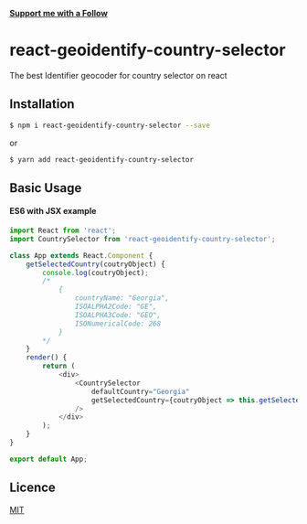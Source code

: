[**Support me with a Follow**](https://github.com/RomanBON/followers)

# react-geoidentify-country-selector

The best Identifier geocoder for country selector on react

## Installation
```bash
$ npm i react-geoidentify-country-selector --save
```
or
```bash
$ yarn add react-geoidentify-country-selector
```
## Basic Usage

#### ES6 with JSX example
```javascript
import React from 'react';
import CountrySelector from 'react-geoidentify-country-selector';

class App extends React.Component {
    getSelectedCountry(coutryObject) {
        console.log(coutryObject);
        /*
            {
                countryName: "Georgia",
                ISOALPHA2Code: "GE",
                ISOALPHA3Code: "GEO",
                ISONumericalCode: 268
            }
        */
    }
    render() {
        return (
            <div>
                <CountrySelector
                    defaultCountry="Georgia"
                    getSelectedCountry={coutryObject => this.getSelectedCountry(coutryObject)}
                />
            </div>
        );
    }
}

export default App;
```

## Licence
[MIT](https://github.com/RomanBON/react-geoidentify-country-selector/blob/master/LICENSE.md)
